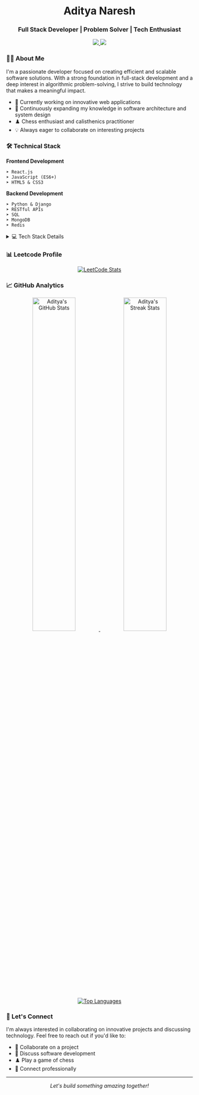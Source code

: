 <h1 align="center">Aditya Naresh</h1>
<h3 align="center">Full Stack Developer | Problem Solver | Tech Enthusiast</h3>

<p align="center">
  <a href="https://leetcode.com/Aditya-Naresh">
    <img src="https://img.shields.io/badge/LeetCode-FFA116?style=for-the-badge&logo=LeetCode&logoColor=black"/>
  </a>
  <a href="https://github.com/Aditya-Naresh">
    <img src="https://img.shields.io/badge/GitHub-100000?style=for-the-badge&logo=github&logoColor=white"/>
  </a>
  <!-- Add your LinkedIn badge here -->
</p>

### 👨‍💻 About Me

I'm a passionate developer focused on creating efficient and scalable software solutions. With a strong foundation in full-stack development and a deep interest in algorithmic problem-solving, I strive to build technology that makes a meaningful impact.

- 🔭 Currently working on innovative web applications
- 🌱 Continuously expanding my knowledge in software architecture and system design
- ♟️ Chess enthusiast and calisthenics practitioner
- 💡 Always eager to collaborate on interesting projects

### 🛠️ Technical Stack

**Frontend Development**
```
➤ React.js
➤ JavaScript (ES6+)
➤ HTML5 & CSS3
```

**Backend Development**
```
➤ Python & Django
➤ RESTful APIs
➤ SQL
➤ MongoDB
➤ Redis
```

<details>
<summary>💻 Tech Stack Details</summary>
<br>

<div align="center">
  <img src="https://img.shields.io/badge/-HTML-c58545?style=for-the-badge&logo=html5&logoColor=white&labelColor=282828">
  <img src="https://img.shields.io/badge/-CSS-264de4?style=for-the-badge&logo=css3&logoColor=white&labelColor=282828">
  <img src="https://img.shields.io/badge/JavaScript-F7DF1E?style=for-the-badge&logo=javascript&logoColor=black&labelColor=282828">
  <img src="https://img.shields.io/badge/React-20232A?style=for-the-badge&logo=react&logoColor=61DAFB&labelColor=282828">
  <img src="https://img.shields.io/badge/MongoDB-4EA94B?style=for-the-badge&logo=mongodb&logoColor=white&labelColor=282828">
  <img src="https://img.shields.io/badge/Python-3776AB?style=for-the-badge&logo=python&logoColor=white&labelColor=282828">
  <img src="https://img.shields.io/badge/Django-092E20?style=for-the-badge&logo=django&logoColor=white&labelColor=282828">
</div>
</details>

### 📊 Leetcode Profile

<div align="center">
  <a href="https://leetcode.com/Aditya-Naresh" target="_blank">
    <img alt="LeetCode Stats" src="https://leetcard.jacoblin.cool/Aditya-Naresh?theme=dark&font=Roboto" />
  </a>
</div>

### 📈 GitHub Analytics

<p align="center">
  <a href="https://github.com/Aditya-Naresh">
    <img width="48%" src="https://github-readme-stats.vercel.app/api?username=Aditya-Naresh&show_icons=true&theme=highcontrast&hide_border=true" alt="Aditya's GitHub Stats"/>
    <img width="48%" src="http://github-readme-streak-stats.herokuapp.com?user=Aditya-Naresh&theme=highcontrast&hide_border=true" alt="Aditya's Streak Stats"/>
  </a>
</p>

<p align="center">
  <a href="https://github.com/Aditya-Naresh">
    <img src="https://github-readme-stats.vercel.app/api/top-langs/?username=Aditya-Naresh&layout=compact&theme=highcontrast&hide_border=true" alt="Top Languages"/>
  </a>
</p>

### 🤝 Let's Connect

I'm always interested in collaborating on innovative projects and discussing technology. Feel free to reach out if you'd like to:

- 👥 Collaborate on a project
- 💬 Discuss software development
- ♟️ Play a game of chess
- 🤝 Connect professionally

---
<p align="center">
  <i>Let's build something amazing together!</i>
</p>
